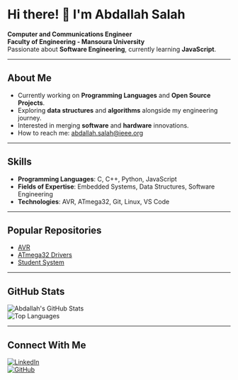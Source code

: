 # Hi there! 👋 I'm Abdallah Salah  

**Computer and Communications Engineer**  
**Faculty of Engineering - Mansoura University**  
Passionate about **Software Engineering**, currently learning **JavaScript**.

---

## About Me  
- Currently working on **Programming Languages** and **Open Source Projects**.  
- Exploring **data structures** and **algorithms** alongside my engineering journey.  
- Interested in merging **software** and **hardware** innovations.  
- How to reach me: [abdallah.salah@ieee.org](mailto:abdallah.salah@ieee.org)  

---

##  Skills  
- **Programming Languages**: C, C++, Python, JavaScript  
- **Fields of Expertise**: Embedded Systems, Data Structures, Software Engineering  
- **Technologies**: AVR, ATmega32, Git, Linux, VS Code  

---

## Popular Repositories  
- [AVR](https://github.com/abdalahsalah/AVR)  
- [ATmega32 Drivers](https://github.com/abdalahsalah/ATmega32-Drivers)  
- [Student System](https://github.com/abdalahsalah/student-system)  

---

##  GitHub Stats  

![Abdallah's GitHub Stats](https://github-readme-stats.vercel.app/api?username=abdalahsalah&show_icons=true&theme=radical)  
![Top Languages](https://github-readme-stats.vercel.app/api/top-langs/?username=abdalahsalah&layout=compact&theme=radical)

---

##  Connect With Me  

[![LinkedIn](https://img.shields.io/badge/LinkedIn-0077B5?style=for-the-badge&logo=linkedin&logoColor=white)](https://www.linkedin.com/in/abdalah-elbadry-5368b2276/)  
[![GitHub](https://img.shields.io/badge/GitHub-181717?style=for-the-badge&logo=github&logoColor=white)](https://github.com/abdalahsalah)
